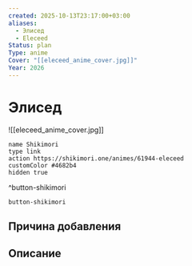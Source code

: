 ```yaml
---
created: 2025-10-13T23:17:00+03:00
aliases:
  - Элисед
  - Eleceed
Status: plan
Type: anime
Cover: "[[eleceed_anime_cover.jpg]]"
Year: 2026
---
```


# Элисед

![[eleceed_anime_cover.jpg]]



```button
name Shikimori
type link
action https://shikimori.one/animes/61944-eleceed
customColor #4682b4
hidden true
```
^button-shikimori





`button-shikimori`

## Причина добавления




## Описание


